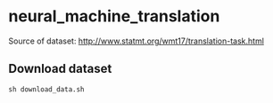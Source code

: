 # neural_machine_translation
Source of dataset: http://www.statmt.org/wmt17/translation-task.html

## Download dataset
`sh download_data.sh`